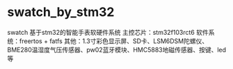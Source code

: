 # swatch_by_stm32
swatch 基于stm32的智能手表软硬件系统
主控芯片：stm32f103rct6
软件系统：freertos + fatfs
其他：1.3寸彩色显示屏、SD卡、LSM6DSM陀螺仪、BME280温湿度气压传感器、pw02蓝牙模块、HMC5883地磁传感器、按键、led等





